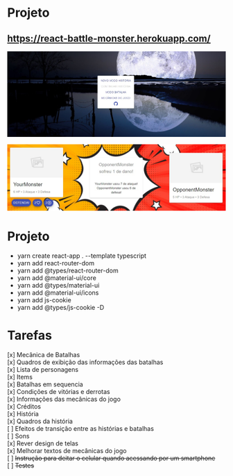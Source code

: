 # Projeto

## https://react-battle-monster.herokuapp.com/

![Landing](docs/img/landing.jpg)

![Battle](docs/img/battle.jpg)

# Projeto

- yarn create react-app . --template typescript
- yarn add react-router-dom
- yarn add @types/react-router-dom
- yarn add @material-ui/core
- yarn add @types/material-ui
- yarn add @material-ui/icons
- yarn add js-cookie
- yarn add @types/js-cookie -D

# Tarefas

[x] Mecânica de Batalhas <br/>
[x] Quadros de exibição das informações das batalhas <br/> 
[x] Lista de personagens <br/>
[x] Items <br/>
[x] Batalhas em sequencia <br/>
[x] Condições de vitórias e derrotas <br/>
[x] Informações das mecânicas do jogo <br/>
[x] Créditos <br/>
[x] História <br/>
[x] Quadros da história <br/>
[ ] Efeitos de transição entre as histórias e batalhas <br/>
[ ] Sons <br/>
[x] Rever design de telas <br/>
[x] Melhorar textos de mecânicas do jogo <br/>
[ ] <s>Instrução para deitar o celular quando acessando por um smartphone</s><br/>
[ ] <s>Testes</s> <br/>